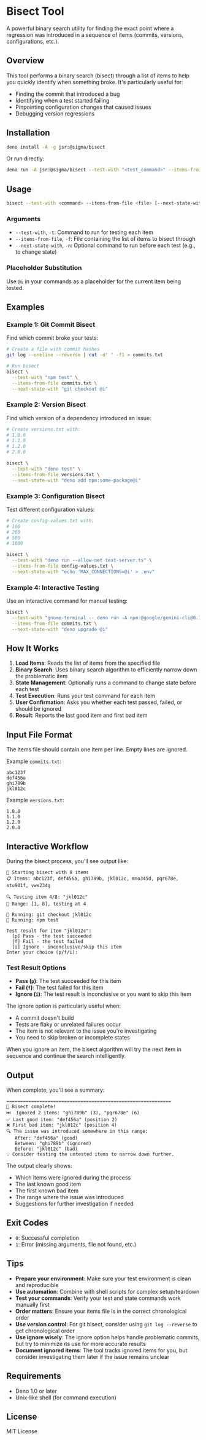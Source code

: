 # Bisect Tool

A powerful binary search utility for finding the exact point where a regression
was introduced in a sequence of items (commits, versions, configurations, etc.).

## Overview

This tool performs a binary search (bisect) through a list of items to help you
quickly identify when something broke. It's particularly useful for:

- Finding the commit that introduced a bug
- Identifying when a test started failing
- Pinpointing configuration changes that caused issues
- Debugging version regressions

## Installation

```bash
deno install -A -g jsr:@sigma/bisect
```

Or run directly:

```bash
deno run -A jsr:@sigma/bisect --test-with "<test_command>" --items-from-file <file>
```

## Usage

```bash
bisect --test-with <command> --items-from-file <file> [--next-state-with <command>]
```

### Arguments

- `--test-with`, `-t`: Command to run for testing each item
- `--items-from-file`, `-f`: File containing the list of items to bisect through
- `--next-state-with`, `-n`: Optional command to run before each test (e.g., to
  change state)

### Placeholder Substitution

Use `@i` in your commands as a placeholder for the current item being tested.

## Examples

### Example 1: Git Commit Bisect

Find which commit broke your tests:

```bash
# Create a file with commit hashes
git log --oneline --reverse | cut -d' ' -f1 > commits.txt

# Run bisect
bisect \
  --test-with "npm test" \
  --items-from-file commits.txt \
  --next-state-with "git checkout @i"
```

### Example 2: Version Bisect

Find which version of a dependency introduced an issue:

```bash
# Create versions.txt with:
# 1.0.0
# 1.1.0
# 1.2.0
# 2.0.0

bisect \
  --test-with "deno test" \
  --items-from-file versions.txt \
  --next-state-with "deno add npm:some-package@i"
```

### Example 3: Configuration Bisect

Test different configuration values:

```bash
# Create config-values.txt with:
# 100
# 200
# 500
# 1000

bisect \
  --test-with "deno run --allow-net test-server.ts" \
  --items-from-file config-values.txt \
  --next-state-with "echo 'MAX_CONNECTIONS=@i' > .env"
```

### Example 4: Interactive Testing

Use an interactive command for manual testing:

```bash
bisect \
  --test-with "gnome-terminal -- deno run -A npm:@google/gemini-cli@0.1.12" \
  --items-from-file commits.txt \
  --next-state-with "deno upgrade @i"
```

## How It Works

1. **Load Items**: Reads the list of items from the specified file
2. **Binary Search**: Uses binary search algorithm to efficiently narrow down
   the problematic item
3. **State Management**: Optionally runs a command to change state before each
   test
4. **Test Execution**: Runs your test command for each item
5. **User Confirmation**: Asks you whether each test passed, failed, or should
   be ignored
6. **Result**: Reports the last good item and first bad item

## Input File Format

The items file should contain one item per line. Empty lines are ignored.

Example `commits.txt`:

```
abc123f
def456a
ghi789b
jkl012c
```

Example `versions.txt`:

```
1.0.0
1.1.0
1.2.0
2.0.0
```

## Interactive Workflow

During the bisect process, you'll see output like:

```
🎯 Starting bisect with 8 items
📋 Items: abc123f, def456a, ghi789b, jkl012c, mno345d, pqr678e, stu901f, vwx234g

🔍 Testing item 4/8: "jkl012c"
📍 Range: [1, 8], testing at 4

🔧 Running: git checkout jkl012c
🔧 Running: npm test

Test result for item "jkl012c":
  [p] Pass - the test succeeded
  [f] Fail - the test failed
  [i] Ignore - inconclusive/skip this item
Enter your choice (p/f/i):
```

### Test Result Options

- **Pass (`p`)**: The test succeeded for this item
- **Fail (`f`)**: The test failed for this item
- **Ignore (`i`)**: The test result is inconclusive or you want to skip this
  item

The ignore option is particularly useful when:

- A commit doesn't build
- Tests are flaky or unrelated failures occur
- The item is not relevant to the issue you're investigating
- You need to skip broken or incomplete states

When you ignore an item, the bisect algorithm will try the next item in sequence
and continue the search intelligently.

## Output

When complete, you'll see a summary:

```
============================================================
🎉 Bisect complete!
⏭️  Ignored 2 items: "ghi789b" (3), "pqr678e" (6)
✅ Last good item: "def456a" (position 2)
❌ First bad item: "jkl012c" (position 4)
🔍 The issue was introduced somewhere in this range:
   After: "def456a" (good)
   Between: "ghi789b" (ignored)
   Before: "jkl012c" (bad)
💡 Consider testing the untested items to narrow down further.
```

The output clearly shows:

- Which items were ignored during the process
- The last known good item
- The first known bad item
- The range where the issue was introduced
- Suggestions for further investigation if needed

## Exit Codes

- `0`: Successful completion
- `1`: Error (missing arguments, file not found, etc.)

## Tips

- **Prepare your environment**: Make sure your test environment is clean and
  reproducible
- **Use automation**: Combine with shell scripts for complex setup/teardown
- **Test your commands**: Verify your test and state commands work manually
  first
- **Order matters**: Ensure your items file is in the correct chronological
  order
- **Use version control**: For git bisect, consider using `git log --reverse` to
  get chronological order
- **Use ignore wisely**: The ignore option helps handle problematic commits, but
  try to minimize its use for more accurate results
- **Document ignored items**: The tool tracks ignored items for you, but
  consider investigating them later if the issue remains unclear

## Requirements

- Deno 1.0 or later
- Unix-like shell (for command execution)

## License

MIT License
